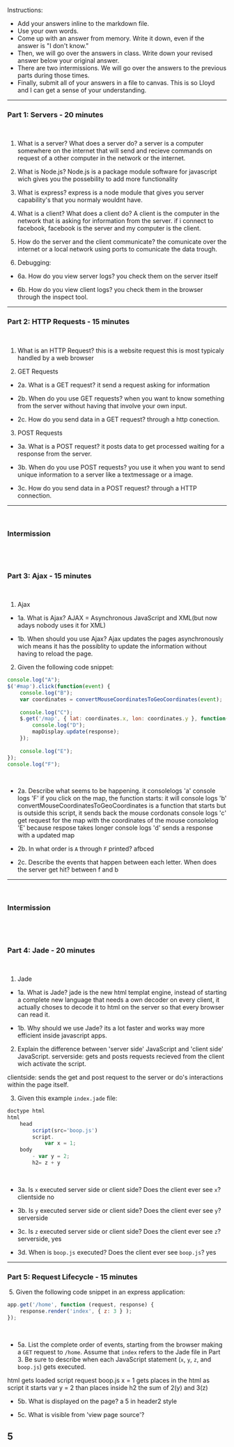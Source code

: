 Instructions:
​
- Add your answers inline to the markdown file.
- Use your own words.
- Come up with an answer from memory. Write it down, even if the answer is "I don't know."
- Then, we will go over the answers in class. Write down your revised answer below your original answer.
- There are two intermissions. We will go over the answers to the previous parts during those times.
- Finally, submit all of your answers in a file to canvas. This is so Lloyd and I can get a sense of your understanding.
​
---
### Part 1: Servers - 20 minutes
​
1. What is a server? What does a server do?
​a server is a computer somewhere on the internet that will send and recieve commands on request of a other computer in the network or the internet.

2. What is Node.js?
​Node.js is a package module software for javascript wich gives you the possebility to add more functionality

3. What is express?
​express is a node module that gives you server capability's that you normaly wouldnt have.

4. What is a client? What does a client do?
​A client is the computer in the network that is asking for information from the server. if i connect to facebook, facebook is the server and my computer is the client.

5. How do the server and the client communicate?
​the comunicate over the internet or a local network using ports to comunicate the data trough.

6. Debugging:
- 6a. How do you view server logs?
you check them on the server itself

- 6b. How do you view client logs?
​you check them in the browser through the inspect tool.

---
### Part 2: HTTP Requests - 15 minutes
​
1. What is an HTTP Request?
​this is a website request this is most typicaly handled by a web browser

2. GET Requests
- 2a. What is a GET request?
it send a request asking for information

- 2b. When do you use GET requests?
when you want to know something from the server without having that involve your own input.

- 2c. How do you send data in a GET request?
​through a http conection.


3. POST Requests
- 3a. What is a POST request?
it posts data to get processed waiting for a response from the server.

- 3b. When do you use POST requests?
you use it when you want to send unique information to a server like a textmessage or a image.

- 3c. How do you send data in a POST request? 
​through a HTTP connection.

---
​
### Intermission
​
---
### Part 3: Ajax - 15 minutes
​
1. Ajax
- 1a. What is Ajax?
AJAX = Asynchronous JavaScript and XML(but now adays nobody uses it for XML)

- 1b. When should you use Ajax?
Ajax updates the pages asynchronously wich means it has the possiblity to update the information without having to reload the page.

2. Given the following code snippet:
​
```js
console.log("A");
$('#map').click(function(event) {
	console.log("B");
	var coordinates = convertMouseCoordinatesToGeoCoordinates(event);
​
	console.log("C");
	$.get('/map', { lat: coordinates.x, lon: coordinates.y }, function(response, status) {
		console.log("D");
		mapDisplay.update(response);
	});
	
	console.log("E");
});
console.log("F");
```
​
- 2a. Describe what seems to be happening.
it consolelogs 'a'
console logs 'F'
if you click on the map, the function starts: 
it will console logs 'b'
convertMouseCoordinatesToGeoCoordinates is a function that starts but is outside this script, it sends back the mouse cordonats
console logs 'c'
get request for the map with the coordinates of the mouse
consolelog 'E' because respose takes longer
console logs 'd'
sends a response with a updated map



- 2b. In what order is `A` through `F` printed?
afbced

- 2c. Describe the events that happen between each letter. When does the server get hit?
​between f and b

---
​
### Intermission
​
---
### Part 4: Jade - 20 minutes
​
1. Jade
- 1a. What is Jade?
jade is the new html templat engine, instead of starting a complete new language that needs a own decoder on every client, it actually choses to decode it to html on the server so that every browser can read it.

- 1b. Why should we use Jade?
​its a lot faster and works way more efficient inside javascript apps.

2. Explain the difference between 'server side' JavaScript and 'client side' JavaScript.
​serverside: gets and posts requests recieved from the client wich activate the script.

clientside: sends the get and post request to the server or do's interactions within the page itself.


3. Given this example `index.jade` file:
​
```js
doctype html
html
	head
		script(src='boop.js')
		script.
			var x = 1;
	body
		- var y = 2;
		h2= z + y
```
​
- 3a. Is `x` executed server side or client side? Does the client ever see `x`?
clientside no

- 3b. Is `y` executed server side or client side? Does the client ever see `y`?
serverside 

- 3c. Is `z` executed server side or client side? Does the client ever see `z`?
serverside, yes

- 3d. When is `boop.js` executed? Does the client ever see `boop.js`?
​yes

---
### Part 5: Request Lifecycle - 15 minutes
​
5. Given the following code snippet in an express application:
​
```js
app.get('/home', function (request, response) {
	response.render('index', { z: 3 } );
});
```
​
- 5a. List the complete order of events, starting from the browser making a `GET` request to `/home`. Assume that `index` refers to the Jade file in Part 3. Be sure to describe when each JavaScript statement (`x`, `y`, `z`, and `boop.js`) gets executed.

html gets loaded
script request boop.js
x = 1 gets places in the html as script
it starts var y = 2
than places inside h2 the sum of 2(y) and 3(z)


- 5b. What is displayed on the page?
a 5 in header2 style

- 5c. What is visible from 'view page source'?

<!DOCTYPE html>
<html>
  <head>
    <script src="boop.js"></script>
    <script>var x = 1;</script>
  </head>
  <body>
    <h2>5</h2>
  </body>
</html>
